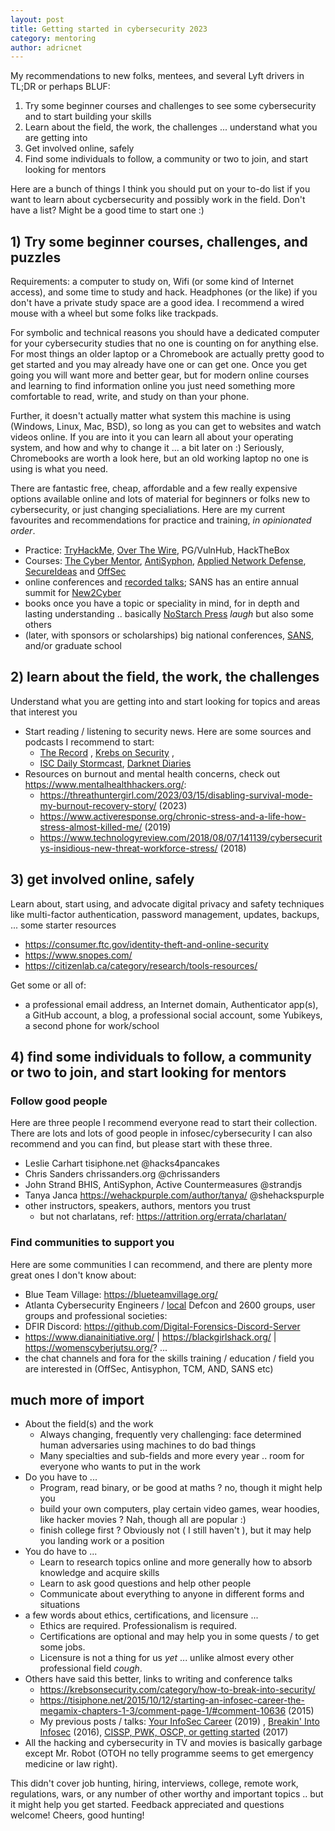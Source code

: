 ```yaml
---
layout: post
title: Getting started in cybersecurity 2023
category: mentoring
author: adricnet
---
```


My recommendations to new folks, mentees, and several Lyft drivers in TL;DR or perhaps BLUF:

1. Try some beginner courses and challenges to see some cybersecurity and to start building your skills
1. Learn about the field, the work, the challenges ... understand what you are getting into
1. Get involved online, safely
1. Find some individuals to follow, a community or two to join, and start looking for mentors

Here are a bunch of things I think you should put on your to-do list if you want to learn about cycbersecurity and possibly work in the field. Don't have a list? Might be a good time to start one :)

## 1) Try some beginner courses, challenges, and puzzles
Requirements: a computer to study on, Wifi (or some kind of Internet access), and some time to study and hack. Headphones (or the like) if you don't have a private study space are a good idea. I recommend a wired mouse with a wheel but some folks like trackpads.

For symbolic and technical reasons you should have a dedicated computer for your cybersecurity studies that no one is counting on for anything else. For most things an older laptop or a Chromebook are actually pretty good to get started and you may already have one or can get one. Once you get going you will want more and better gear, but for modern online courses and learning to find information online you just need something more comfortable to read, write, and study on than your phone.

Further, it doesn't actually matter what system this machine is using (Windows, Linux, Mac, BSD), so long as you can get to websites and watch videos online. If you are into it you can learn all about your operating system, and how and why to change it ... a bit later on :) Seriously, Chromebooks are worth a look here, but an old working laptop no one is using is what you need. 

There are fantastic free, cheap, affordable and a few really expensive options available online and lots of material for beginners or folks new to cybersecurity, or just changing specialiations. Here are my current favourites and recommendations for practice and training, _in opinionated order_.

* Practice: [TryHackMe](https://tryhackme.com/), [Over The Wire](https://overthewire.org/wargames/bandit/), PG/VulnHub, HackTheBox 
* Courses: [The Cyber Mentor](https://academy.tcm-sec.com/), [AntiSyphon](https://www.antisyphontraining.com/), [Applied Network Defense](https://www.networkdefense.io/library/), [SecureIdeas](https://www.secureideas.com/blog) and [OffSec](https://www.offsec.com/)
* online conferences and [recorded talks](https://www.youtube.com/c/BsideslvOrg/featured); SANS has an entire annual summit for [New2Cyber](https://www.sans.org/presentations/new-to-cyber-summit-2021-agenda/)
* books once you have a topic or speciality in mind, for in depth and lasting understanding .. basically [NoStarch Press](https://nostarch.com/) *laugh* but also some others
* (later, with sponsors or scholarships) big national conferences, [SANS](https://www.sans.org/), and/or graduate school

## 2) learn about the field, the work, the challenges
Understand what you are getting into and start looking for topics and areas that interest you 
* Start reading / listening to security news. Here are some sources and podcasts I recommend to start:
  * [The Record](https://therecord.media/) , [Krebs on Security](https://krebsonsecurity.com/) , 
  * [ISC Daily Stormcast](https://isc.sans.edu/podcast.html), [Darknet Diaries](https://darknetdiaries.com/)
* Resources on burnout and mental health concerns, check out https://www.mentalhealthhackers.org/: 
  * https://threathuntergirl.com/2023/03/15/disabling-survival-mode-my-burnout-recovery-story/ (2023)
  * https://www.activeresponse.org/chronic-stress-and-a-life-how-stress-almost-killed-me/ (2019)
  * https://www.technologyreview.com/2018/08/07/141139/cybersecuritys-insidious-new-threat-workforce-stress/ (2018)

## 3) get involved online, safely
Learn about, start using, and advocate digital privacy and safety techniques like multi-factor authentication, password management, updates, backups, ... some starter resources
  * https://consumer.ftc.gov/identity-theft-and-online-security
  * https://www.snopes.com/
  * https://citizenlab.ca/category/research/tools-resources/

Get some or all of:
  * a professional email address, an Internet domain, Authenticator app(s), a GitHub account, a blog, a professional social account, some Yubikeys, a second phone for work/school

## 4) find some individuals to follow, a community or two to join, and start looking for mentors

### Follow good people
Here are three people I recommend everyone read to start their collection. There are lots and lots of good people in infosec/cybersecurity I can also recommend and you can find, but please start with these three.

* Leslie Carhart tisiphone.net @hacks4pancakes
* Chris Sanders chrissanders.org @chrissanders
* John Strand  BHIS, AntiSyphon, Active Countermeasures @strandjs
* Tanya Janca https://wehackpurple.com/author/tanya/ @shehackspurple
* other instructors, speakers, authors, mentors you trust
  * but not charlatans, ref: https://attrition.org/errata/charlatan/

### Find communities to support you
Here are some communities I can recommend, and there are plenty more great ones I don't know about:
* Blue Team Village: https://blueteamvillage.org/
* Atlanta Cybersecurity Engineers / [local](dc404.org) Defcon and 2600 groups, user groups and professional societies: 
* DFIR Discord: https://github.com/Digital-Forensics-Discord-Server
* https://www.dianainitiative.org/ | https://blackgirlshack.org/ | https://womenscyberjutsu.org/? ...
* the chat channels and fora for the skills training / education / field you are interested in (OffSec, Antisyphon, TCM, AND, SANS etc)

## much more of import
* About the field(s) and the work 
  * Always changing, frequently very challenging: face determined human adversaries using machines to do bad things
  * Many specialties and sub-fields and more every year .. room for everyone who wants to put in the work
* Do you have to ... 
  * Program, read binary, or be good at maths ? no, though it might help you
  * build your own computers, play certain video games, wear hoodies, like hacker movies ? Nah, though all are popular :)
  * finish college first ? Obviously not ( I still haven't ), but it may help you landing work or a position
* You do have to ...
  * Learn to research topics online and more generally how to absorb knowledge and acquire skills
  * Learn to ask good questions and help other people
  * Communicate about everything to anyone in different forms and situations
* a few words about ethics, certifications, and licensure ...
  * Ethics are required. Professionalism is required.
  * Certifications are optional and may help you in some quests / to get some jobs.
  * Licensure is not a thing for us _yet_ ... unlike almost every other professional field *cough*.
* Others have said this better, links to writing and conference talks 
  * https://krebsonsecurity.com/category/how-to-break-into-security/
  * https://tisiphone.net/2015/10/12/starting-an-infosec-career-the-megamix-chapters-1-3/comment-page-1/#comment-10636 (2015)
  * My previous posts / talks: [Your InfoSec Career](https://www.dfirnotes.net/careers/) (2019) , [Breakin' Into Infosec](https://www.dfirnotes.net/breakin/) (2016), [CISSP, PWK, OSCP, or getting started](https://www.dfirnotes.net/faqs_cissp_pwk_starting/) (2017)
* All the hacking and cybersecurity in TV and movies is basically garbage except Mr. Robot (OTOH no telly programme seems to get emergency medicine or law right).

This didn't cover job hunting, hiring, interviews, college, remote work, regulations, wars, or any number of other worthy and important topics .. but it might help you get started. Feedback appreciated and questions welcome! Cheers, good hunting!

